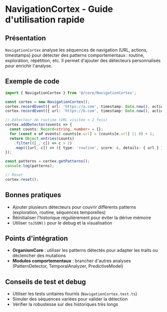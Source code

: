# NavigationCortex - Guide d'utilisation rapide

## Présentation

`NavigationCortex` analyse les séquences de navigation (URL, actions, timestamps) pour détecter des patterns comportementaux : routine, exploration, répétition, etc. Il permet d'ajouter des détecteurs personnalisés pour enrichir l'analyse.

## Exemple de code

```typescript
import { NavigationCortex } from '@/core/NavigationCortex';

const cortex = new NavigationCortex();
cortex.recordEvent({ url: 'https://a.com', timestamp: Date.now(), action: 'visit' });
cortex.recordEvent({ url: 'https://b.com', timestamp: Date.now(), action: 'visit' });

// Détecteur de routine (URL visitée > 2 fois)
cortex.addDetector(events => {
  const counts: Record<string, number> = {};
  for (const e of events) counts[e.url] = (counts[e.url] || 0) + 1;
  return Object.entries(counts)
    .filter(([_, c]) => c > 2)
    .map(([url, c]) => ({ type: 'routine', score: c, details: { url } }));
});

const patterns = cortex.getPatterns();
console.log(patterns);

// Reset
cortex.reset();
```

## Bonnes pratiques
- Ajouter plusieurs détecteurs pour couvrir différents patterns (exploration, routine, séquences temporelles)
- Réinitialiser l'historique régulièrement pour éviter la dérive mémoire
- Utiliser `toJSON()` pour le debug et la visualisation

## Points d'intégration
- **OrganismCore** : utiliser les patterns détectés pour adapter les traits ou déclencher des mutations
- **Modules comportementaux** : brancher d'autres analyses (PatternDetector, TemporalAnalyzer, PredictiveModel)

## Conseils de test et debug
- Utiliser les tests unitaires fournis (`NavigationCortex.test.ts`)
- Simuler des séquences variées pour valider la détection
- Vérifier la robustesse sur des historiques très longs 